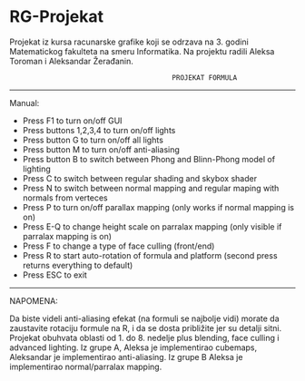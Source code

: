# RG-Projekat
Projekat iz kursa racunarske grafike koji se odrzava na 3. godini Matematickog fakulteta na smeru Informatika.
Na projektu radili Aleksa Toroman i Aleksandar Žerađanin.

                                            PROJEKAT FORMULA
------------------------------------------------------------------------------------------------------------------------

Manual:

- Press F1 to turn on/off GUI
- Press buttons 1,2,3,4 to turn on/off lights
- Press button G to turn on/off all lights
- Press button M to turn on/off anti-aliasing
- Press button B to switch between Phong and Blinn-Phong model of lighting
- Press C to switch between regular shading and skybox shader
- Press N to switch between normal mapping and regular maping with normals from verteces
- Press P to turn on/off parallax mapping (only works if normal mapping is on)
- Press E-Q to change height scale on parralax mapping (only visible if parralax mapping is on)
- Press F to change a type of face culling (front/end)
- Press R to start auto-rotation of formula and platform (second press returns everything to default)
- Press ESC to exit

------------------------------------------------------------------------------------------------------------------------
NAPOMENA:

Da biste videli anti-aliasing efekat (na formuli se najbolje vidi) morate da zaustavite rotaciju formule na R, i da se dosta približite jer su detalji sitni.
Projekat obuhvata oblasti od 1. do 8. nedelje plus blending, face culling i advanced lighting.
Iz grupe A, Aleksa je implementirao cubemaps, Aleksandar je implementirao anti-aliasing. Iz grupe B Aleksa je implementirao normal/parralax mapping.
